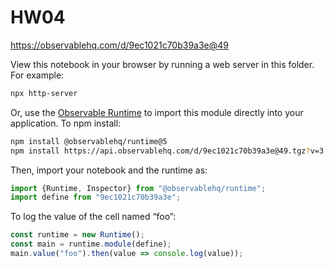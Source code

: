 # HW04

https://observablehq.com/d/9ec1021c70b39a3e@49

View this notebook in your browser by running a web server in this folder. For
example:

~~~sh
npx http-server
~~~

Or, use the [Observable Runtime](https://github.com/observablehq/runtime) to
import this module directly into your application. To npm install:

~~~sh
npm install @observablehq/runtime@5
npm install https://api.observablehq.com/d/9ec1021c70b39a3e@49.tgz?v=3
~~~

Then, import your notebook and the runtime as:

~~~js
import {Runtime, Inspector} from "@observablehq/runtime";
import define from "9ec1021c70b39a3e";
~~~

To log the value of the cell named “foo”:

~~~js
const runtime = new Runtime();
const main = runtime.module(define);
main.value("foo").then(value => console.log(value));
~~~
